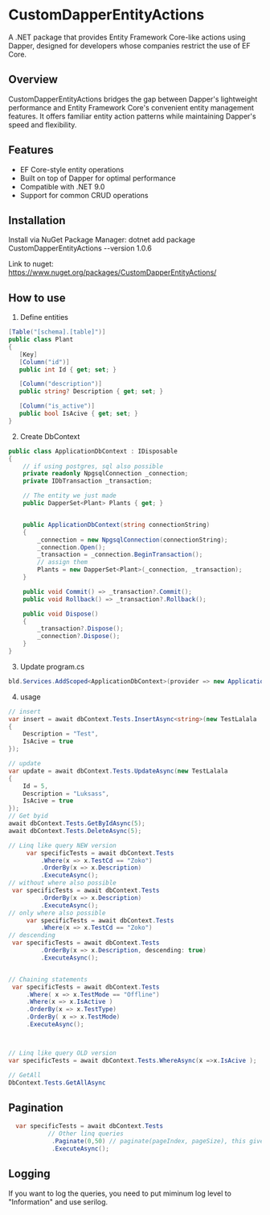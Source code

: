 # CustomDapperEntityActions

A .NET package that provides Entity Framework Core-like actions using Dapper, designed for developers whose companies restrict the use of EF Core.

## Overview

CustomDapperEntityActions bridges the gap between Dapper's lightweight performance and Entity Framework Core's convenient entity management features. It offers familiar entity action patterns while maintaining Dapper's speed and flexibility.

## Features

- EF Core-style entity operations
- Built on top of Dapper for optimal performance
- Compatible with .NET 9.0
- Support for common CRUD operations

## Installation

Install via NuGet Package Manager:
dotnet add package CustomDapperEntityActions --version 1.0.6

Link to nuget: https://www.nuget.org/packages/CustomDapperEntityActions/

## How to use

1. Define entities

```C#
[Table("[schema].[table]")]
public class Plant
{
   [Key]
   [Column("id")]
   public int Id { get; set; }

   [Column("description")]
   public string? Description { get; set; }

   [Column("is_active")]
   public bool IsAcive { get; set; }
}
```

2. Create DbContext

```C#
public class ApplicationDbContext : IDisposable
{
    // if using postgres, sql also possible
    private readonly NpgsqlConnection _connection;
    private IDbTransaction _transaction;

    // The entity we just made
    public DapperSet<Plant> Plants { get; }


    public ApplicationDbContext(string connectionString)
    {
        _connection = new NpgsqlConnection(connectionString);
        _connection.Open();
        _transaction = _connection.BeginTransaction();
        // assign them
        Plants = new DapperSet<Plant>(_connection, _transaction);
    }

    public void Commit() => _transaction?.Commit();
    public void Rollback() => _transaction?.Rollback();

    public void Dispose()
    {
        _transaction?.Dispose();
        _connection?.Dispose();
    }
}
```

3.  Update program.cs

```C#
bld.Services.AddScoped<ApplicationDbContext>(provider => new ApplicationDbContext(connectionString));
```

4. usage

```C#
// insert
var insert = await dbContext.Tests.InsertAsync<string>(new TestLalala
{
    Description = "Test",
    IsAcive = true
});

// update
var update = await dbContext.Tests.UpdateAsync(new TestLalala
{
    Id = 5,
    Description = "Luksass",
    IsAcive = true
});
// Get byid
await dbContext.Tests.GetByIdAsync(5);
await dbContext.Tests.DeleteAsync(5);

// Linq like query NEW version
     var specificTests = await dbContext.Tests
         .Where(x => x.TestCd == "Zoko")
         .OrderBy(x => x.Description)
         .ExecuteAsync();
// without where also possible
 var specificTests = await dbContext.Tests
         .OrderBy(x => x.Description)
         .ExecuteAsync();
// only where also possible
     var specificTests = await dbContext.Tests
         .Where(x => x.TestCd == "Zoko")
// descending
 var specificTests = await dbContext.Tests
         .OrderBy(x => x.Description, descending: true)
         .ExecuteAsync();


// Chaining statements
 var specificTests = await dbContext.Tests
     .Where( x => x.TestMode == "Offline")
     .Where(x => x.IsActive )
     .OrderBy(x => x.TestType)
     .OrderBy( x => x.TestMode)
     .ExecuteAsync();



// Linq like query OLD version
var specificTests = await dbContext.Tests.WhereAsync(x =>x.IsAcive );

// GetAll
DbContext.Tests.GetAllAsync

```
## Pagination
```C#
  var specificTests = await dbContext.Tests
           // Other linq queries
            .Paginate(0,50) // paginate(pageIndex, pageSize), this gives records 0-50 
            .ExecuteAsync();
```

## Logging
If you want to log the queries, you need to put miminum log level to "Information" and use serilog.
